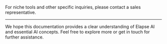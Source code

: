 For niche tools and other specific inquiries, please contact a sales representative.

---

We hope this documentation provides a clear understanding of Elapse AI and essential AI concepts. Feel free to explore more or get in touch for further assistance.
